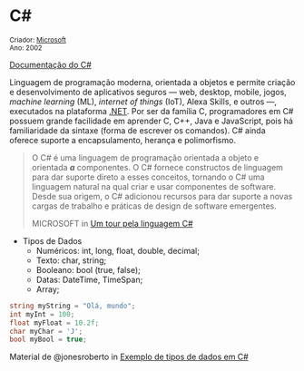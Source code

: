 # C#

<small>Criador: <a href="https://github.com/microsoft">Microsoft</a> <br/>Ano: 2002</small>

[Documentação do C#](https://docs.microsoft.com/pt-br/dotnet/csharp/)

Linguagem de programação moderna, orientada a objetos e permite criação e desenvolvimento de aplicativos seguros — web, desktop, mobile, jogos, *machine learning* (ML), *internet of things* (IoT), Alexa Skills, e outros —, executados na plataforma [.NET](https://github.com/MarleneMoraes/nunca-pare-de-aprender/tree/main/.NET). Por ser da família C, programadores em C#  possuem grande facilidade em aprender C, C++, Java e JavaScript, pois há familiaridade da sintaxe (forma de escrever os comandos). C# ainda oferece suporte a encapsulamento, herança e polimorfismo.

> O C# é uma linguagem de programação orientada a objeto e orientada ***a*** componentes. O C# fornece constructos de linguagem para dar suporte  direto a esses conceitos, tornando o C# uma linguagem natural na qual  criar e usar componentes de software. Desde sua origem, o C# adicionou  recursos para dar suporte a novas cargas de trabalho e práticas de  design de software emergentes.
>
> MICROSOFT in [Um tour pela linguagem C#](https://docs.microsoft.com/pt-br/dotnet/csharp/tour-of-csharp/)

- Tipos de Dados 
  - Numéricos: int, long, float, double, decimal;
  - Texto: char, string;
  - Booleano: bool (true, false);
  - Datas: DateTime, TimeSpan;
  - Array;

```c#
string myString = "Olá, mundo";
int myInt = 100;
float myFloat = 10.2f;
char myChar = 'J';
bool myBool = true;
```

Material de @jonesroberto in [Exemplo de tipos de dados em  C#](https://gist.github.com/jonesroberto/76c5791bfea24d9526089dec87fe5e32#file-example-cs)

